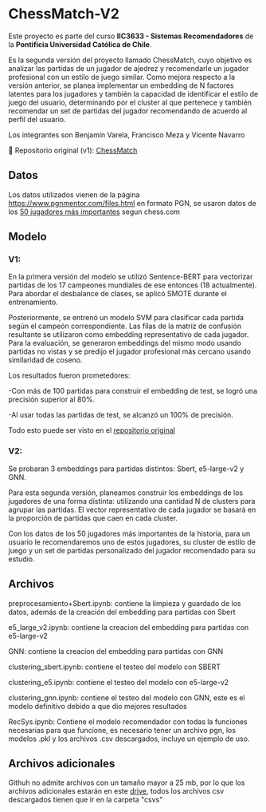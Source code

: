 # ChessMatch-V2
Este proyecto es parte del curso **IIC3633 - Sistemas Recomendadores** de la **Pontificia Universidad Católica de Chile**.

Es la segunda versión del proyecto llamado ChessMatch, cuyo objetivo es analizar las partidas de un jugador de ajedrez y recomendarle un jugador profesional con un estilo de juego similar. Como mejora respecto a la versión anterior, se planea implementar un embedding de N factores latentes para los jugadores y también la capacidad de identificar el estilo de juego del usuario, determinando por el cluster al que pertenece y también recomendar un set de partidas del jugador recomendando de acuerdo al perfil del usuario.

Los integrantes son Benjamín Varela, Francisco Meza y Vicente Navarro

🔗 Repositorio original (v1): [ChessMatch](https://github.com/212113114/ChessMatch)

## Datos

Los datos utilizados vienen de la página https://www.pgnmentor.com/files.html en formato PGN, se usaron datos de los [50 jugadores más importantes](https://www.chess.com/lessons/hall-of-fame-the-50-greatest-chess-players-of-all-time) segun chess.com

## Modelo

### V1:
En la primera versión del modelo se utilizó Sentence-BERT para vectorizar partidas de los 17 campeones mundiales de ese entonces (18 actualmente). Para abordar el desbalance de clases, se aplicó SMOTE durante el entrenamiento.

Posteriormente, se entrenó un modelo SVM para clasificar cada partida según el campeón correspondiente. Las filas de la matriz de confusión resultante se utilizaron como embedding representativo de cada jugador. Para la evaluación, se generaron embeddings del mismo modo usando partidas no vistas y se predijo el jugador profesional más cercano usando similaridad de coseno.

Los resultados fueron prometedores:

  -Con más de 100 partidas para construir el embedding de test, se logró una precisión superior al 80%.

  -Al usar todas las partidas de test, se alcanzó un 100% de precisión.

Todo esto puede ser visto en el [repositorio original](https://github.com/212113114/ChessMatch)

### V2:
Se probaran 3 embeddings para partidas distintos: Sbert, e5-large-v2 y GNN.

Para esta segunda versión, planeamos construir los embeddings de los jugadores de una forma distinta: utilizando una cantidad N de clusters para agrupar las partidas. El vector representativo de cada jugador se basará en la proporción de partidas que caen en cada cluster.

Con los datos de los 50 jugadores más importantes de la historia, para un usuario le recomendaremos uno de estos jugadores, su cluster de estilo de juego y un set de partidas personalizado del jugador recomendado para su estudio.

## Archivos
preprocesamiento+Sbert.ipynb: contiene la limpieza y guardado de los datos, además de la creación del embedding para partidas con Sbert

e5_large_v2.ipynb: contiene la creacion del embedding para partidas con e5-large-v2

GNN: contiene la creacion del embedding para partidas con GNN

clustering_sbert.ipynb: contiene el testeo del modelo con SBERT

clustering_e5.ipynb: contiene el testeo del modelo con e5-large-v2

clustering_gnn.ipynb: contiene el testeo del modelo con GNN, este es el modelo definitivo debido a que dio mejores resultados

RecSys.ipynb: Contiene el modelo recomendador con todas la funciones necesarias para que funcione, es necesario tener un archivo pgn, los modelos .pkl y los archivos .csv descargados, incluye un ejemplo de uso.

## Archivos adicionales

Githuh no admite archivos con un tamaño mayor a 25 mb, por lo que los archivos adicionales estarán en este [drive](https://drive.google.com/drive/folders/1xWqTHg10bwfcVWvEcJvj7nwwGMYrgiOV), todos los archivos csv descargados tienen que ir en la carpeta "csvs"








